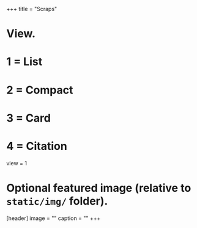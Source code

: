 +++ title = "Scraps"

# View.
#   1 = List
#   2 = Compact
#   3 = Card
#   4 = Citation

view = 1

# Optional featured image (relative to `static/img/` folder).

[header]
image = ""
caption = ""
+++
